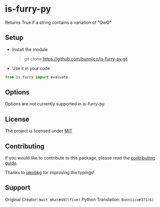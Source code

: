# is-furry-py
Returns True if a string contains a variation of "OwO"


## Setup
- Install the module
    > git clone https://github.com/bunniico/is-furry-py.git
- Use it in your code

```py
from is_furry import evaluate
```

## Options
Options are not currently supported in is-furry-py.

## License
The project is licensed under [MIT](https://github.com/wait-what/is-furry/-/blob/master/LICENSE)

## Contributing
If you would like to contribute to this package, please read the [contributing guide](https://github.com/wait-what/is-furry/blob/master/CONTRIBUTING.md).

Thanks to [jakobkg](https://github.com/jakobkg) for improving the typings!

## Support
Original Creator: `Wait What#497(five)`
Python Translation: `Bunniico#371(6)`

